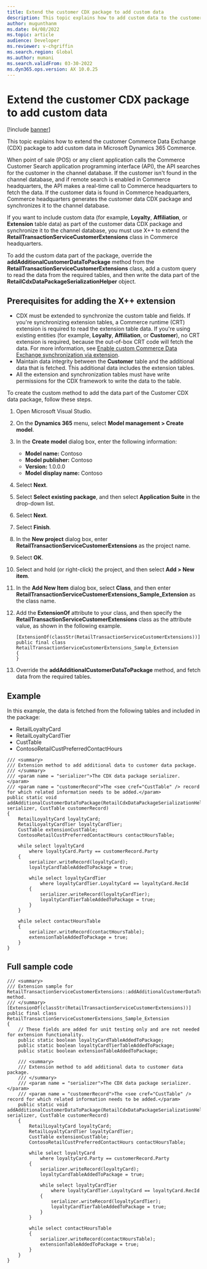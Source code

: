 ```yaml
---
title: Extend the customer CDX package to add custom data
description: This topic explains how to add custom data to the customer Commerce Data Exchange (CDX) package in Microsoft Dynamics 365 Commerce.
author: mugunthanm
ms.date: 04/08/2022
ms.topic: article
audience: Developer
ms.reviewer: v-chgriffin
ms.search.region: Global
ms.author: mumani
ms.search.validFrom: 03-30-2022
ms.dyn365.ops.version: AX 10.0.25
---
```


# Extend the customer CDX package to add custom data

[!include [banner](../includes/banner.md)]

This topic explains how to extend the customer Commerce Data Exchange (CDX) package to add custom data in Microsoft Dynamics 365 Commerce.

When point of sale (POS) or any client application calls the Commerce Customer Search application programming interface (API), the API searches for the customer in the channel database. If the customer isn't found in the channel database, and if remote search is enabled in Commerce headquarters, the API makes a real-time call to Commerce headquarters to fetch the data. If the customer data is found in Commerce headquarters, Commerce headquarters generates the customer data CDX package and synchronizes it to the channel database.

If you want to include custom data (for example, **Loyalty**, **Affiliation**, or **Extension** table data) as part of the customer data CDX package and synchronize it to the channel database, you must use X++ to extend the **RetailTransactionServiceCustomerExtensions** class in Commerce headquarters.

To add the custom data part of the package, override the **addAdditionalCustomerDataToPackage** method from the **RetailTransactionServiceCustomerExtensions** class, add a custom query to read the data from the required tables, and then write the data part of the **RetailCdxDataPackageSerializationHelper** object.

## Prerequisites for adding the X++ extension

- CDX must be extended to synchronize the custom table and fields. If you're synchronizing extension tables, a Commerce runtime (CRT) extension is required to read the extension table data. If you're using existing entities (for example, **Loyalty**, **Affiliation**, or **Customer**), no CRT extension is required, because the out-of-box CRT code will fetch the data. For more information, see [Enable custom Commerce Data Exchange synchronization via extension](cdx-extensibility.md).
- Maintain data integrity between the **Customer** table and the additional data that is fetched. This additional data includes the extension tables.
- All the extension and synchronization tables must have write permissions for the CDX framework to write the data to the table.

To create the custom method to add the data part of the Customer CDX data package, follow these steps.

1. Open Microsoft Visual Studio.
1. On the **Dynamics 365** menu, select **Model management \> Create model**.
1. In the **Create model** dialog box, enter the following information:

    - **Model name:** Contoso
    - **Model publisher:** Contoso
    - **Version:** 1.0.0.0
    - **Model display name:** Contoso

1. Select **Next**.
1. Select **Select existing package**, and then select **Application Suite** in the drop-down list.
1. Select **Next**.
1. Select **Finish**.
1. In the **New project** dialog box, enter **RetailTransactionServiceCustomerExtensions** as the project name.
1. Select **OK**.
1. Select and hold (or right-click) the project, and then select **Add \> New item**.
1. In the **Add New Item** dialog box, select **Class**, and then enter **RetailTransactionServiceCustomerExtensions_Sample_Extension** as the class name.
1. Add the **ExtensionOf** attribute to your class, and then specify the **RetailTransactionServiceCustomerExtensions** class as the attribute value, as shown in the following example.

    ```X++
    [ExtensionOf(classStr(RetailTransactionServiceCustomerExtensions))]
    public final class RetailTransactionServiceCustomerExtensions_Sample_Extension
    {
    }
    ```

1. Override the **addAdditionalCustomerDataToPackage** method, and fetch data from the required tables.

## Example

In this example, the data is fetched from the following tables and included in the package:

- RetailLoyaltyCard
- RetailLoyaltyCardTier
- CustTable
- ContosoRetailCustPreferredContactHours

```X++
/// <summary>
/// Extension method to add additional data to customer data package.
/// </summary>
/// <param name = "serializer">The CDX data package serializer.</param>
/// <param name = "customerRecord">The <see cref="CustTable" /> record for which related information needs to be added.</param>
public static void addAdditionalCustomerDataToPackage(RetailCdxDataPackageSerializationHelper serializer, CustTable customerRecord)
{
    RetailLoyaltyCard loyaltyCard;
    RetailLoyaltyCardTier loyaltyCardTier;
    CustTable extensionCustTable;
    ContosoRetailCustPreferredContactHours contactHoursTable;

    while select loyaltyCard
        where loyaltyCard.Party == customerRecord.Party
    {
        serializer.writeRecord(loyaltyCard);
        loyaltyCardTableAddedToPackage = true;

        while select loyaltyCardTier
            where loyaltyCardTier.LoyaltyCard == loyaltyCard.RecId
        {
            serializer.writeRecord(loyaltyCardTier);
            loyaltyCardTierTableAddedToPackage = true;
        }
    }

    while select contactHoursTable
    {
        serializer.writeRecord(contactHoursTable);
        extensionTableAddedToPackage = true;
    }
}
```

## Full sample code

```X++
/// <summary>
/// Extension sample for RetailTransactionServiceCustomerExtensions::addAdditionalCustomerDataToPackage() method.
/// </summary>
[ExtensionOf(classStr(RetailTransactionServiceCustomerExtensions))]
public final class RetailTransactionServiceCustomerExtensions_Sample_Extension
{
    // These fields are added for unit testing only and are not needed for extension functionality.
    public static boolean loyaltyCardTableAddedToPackage;
    public static boolean loyaltyCardTierTableAddedToPackage;
    public static boolean extensionTableAddedToPackage;

    /// <summary>
    /// Extension method to add additional data to customer data package.
    /// </summary>
    /// <param name = "serializer">The CDX data package serializer.</param>
    /// <param name = "customerRecord">The <see cref="CustTable" /> record for which related information needs to be added.</param>
    public static void addAdditionalCustomerDataToPackage(RetailCdxDataPackageSerializationHelper serializer, CustTable customerRecord)
    {
        RetailLoyaltyCard loyaltyCard;
        RetailLoyaltyCardTier loyaltyCardTier;
        CustTable extensionCustTable;
        ContosoRetailCustPreferredContactHours contactHoursTable;

        while select loyaltyCard
            where loyaltyCard.Party == customerRecord.Party
        {
            serializer.writeRecord(loyaltyCard);
            loyaltyCardTableAddedToPackage = true;

            while select loyaltyCardTier
                where loyaltyCardTier.LoyaltyCard == loyaltyCard.RecId
            {
                serializer.writeRecord(loyaltyCardTier);
                loyaltyCardTierTableAddedToPackage = true;
            }
        }

        while select contactHoursTable
        {
            serializer.writeRecord(contactHoursTable);
            extensionTableAddedToPackage = true;
        }
    }
}
```
